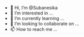 - 👋 Hi, I’m @Subanesika
- 👀 I’m interested in ...
- 🌱 I’m currently learning ...
- 💞️ I’m looking to collaborate on ...
- 📫 How to reach me ...

<!---
Subanesika/Subanesika is a ✨ special ✨ repository because its `README.md` (this file) appears on your GitHub profile.
You can click the Preview link to take a look at your changes.
--->
